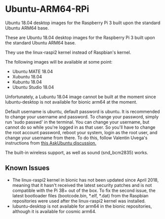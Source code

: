 # Ubuntu-ARM64-RPi
Ubuntu 18.04 desktop images for the Raspberry Pi 3 built upon the standard Ubuntu ARM64 base.

These are Ubuntu 18.04 desktop images for the Raspberry Pi 3 built upon the standard Ubuntu ARM64 base.

They use the linux-raspi2 kernel instead of Raspbian's kernel. 

The following images will be available at some point:

* Ubuntu MATE 18.04
* Xubuntu 18.04
* Kubuntu 18.04
* Ubuntu Studio 18.04

Unfortunately, a Lubuntu 18.04 image cannot be built at the moment since lubuntu-desktop is not available for bionic arm64 at the moment.

Default username is ubuntu, default password is ubuntu. It is recommended to change your username and password. To change your password, simply run 'sudo passwd' in the terminal. You can change your username, but cannot do so while you're logged in as that user. So you'll have to change the root account password, reboot your system, login as the root user, and change your username from there. To do this, follow Valentin Uvega's instructions from <a href="https://askubuntu.com/questions/34074/how-do-i-change-my-username">this AskUbuntu discussion.</a>

The built-in wireless support, as well as sound (snd_bcm2835) works.

## Known Issues
* The linux-raspi2 kernel in bionic has not been updated since April 2018, meaning that it hasn't received the latest security patches and is not compatible with the Pi 3B+ out of the box. To fix the second issue, the latest bootloader files (bootcode.bin, *.elf, *.dat) from the Raspbian repositories were used after the linux-raspi2 kernel was installed.
* lubuntu-desktop is not available for arm64 in the bionic repositories, although it is available for cosmic arm64.
